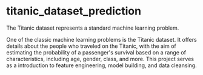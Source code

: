 # titanic_dataset_prediction
The Titanic dataset represents a standard machine learning problem.

One of the classic machine learning problems is the Titanic dataset. It offers details about the people who traveled on the Titanic, with the aim of estimating the probability of a passenger's survival based on a range of characteristics, including age, gender, class, and more. This project serves as a introduction to feature engineering, model building, and data cleansing.
